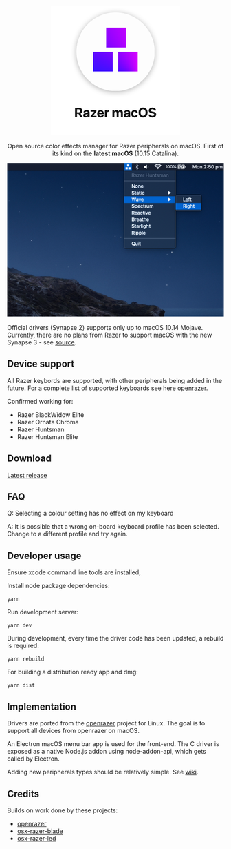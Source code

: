 
<p align="center">
  <img src="resources/hero.png" alt="keyboard demo pic" />
  <p align="center">Open source color effects manager for Razer peripherals on macOS. First of its kind on the <b> latest macOS</b> (10.15 Catalina).</p>
</p>

<p align="center">
  <img src="https://raw.githubusercontent.com/1kc/razer-macos/master/screenshots/dark.png">
</p>

Official drivers (Synapse 2) supports only up to macOS 10.14 Mojave. Currently, there are no plans from Razer to support macOS with the new Synapse 3 - see [source](https://support.razer.com/articles/1543762911).

## Device support

All Razer keybords are supported, with other peripherals being added in the future.
For a complete list of supported keyboards see here [openrazer](https://openrazer.github.io).

Confirmed working for:

* Razer BlackWidow Elite
* Razer Ornata Chroma
* Razer Huntsman
* Razer Huntsman Elite

## Download
[Latest release](https://github.com/1kc/razer-macos/releases)

## FAQ

Q: Selecting a colour setting has no effect on my keyboard

A: It is possible that a wrong on-board keyboard profile has been selected. Change to a different profile and try again.

## Developer usage

Ensure xcode command line tools are installed,

Install node package dependencies:

    yarn

Run development server:

    yarn dev

During development, every time the driver code has been updated, a rebuild is required:

    yarn rebuild

For building a distribution ready app and dmg:

    yarn dist


## Implementation

Drivers are ported from the [openrazer](https://github.com/openrazer/openrazer) project for Linux.
The goal is to support all devices from openrazer on macOS.

An Electron macOS menu bar app is used for the front-end. 
The C driver is exposed as a native Node.js addon using node-addon-api, which gets called by Electron.

Adding new peripherals types should be relatively simple. See [wiki](https://github.com/1kc/razer-macos/wiki).

## Credits

Builds on work done by these projects:

* [openrazer](https://github.com/openrazer/openrazer)
* [osx-razer-blade](https://github.com/kprinssu/osx-razer-blade)
* [osx-razer-led](https://github.com/dylanparker/osx-razer-led)
